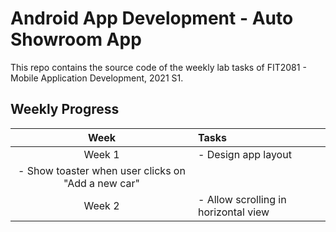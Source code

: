 # Android App Development - Auto Showroom App
This repo contains the source code of the weekly lab tasks of FIT2081 - Mobile Application Development, 2021 S1.

## Weekly Progress
|Week | Tasks |
| :--: | :------------------ |
|Week 1| - Design app layout <br> 
         - Show toaster when user clicks on "Add a new car"|
|Week 2| - Allow scrolling in horizontal view
